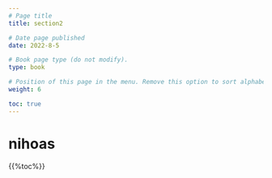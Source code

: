 ```yaml
---
# Page title
title: section2

# Date page published
date: 2022-8-5

# Book page type (do not modify).
type: book

# Position of this page in the menu. Remove this option to sort alphabetically.
weight: 6

toc: true
---
```


# nihoas

{{%toc%}}

